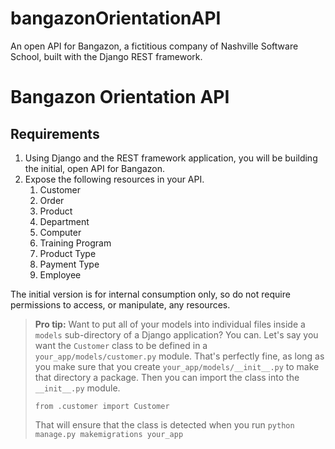 # bangazonOrientationAPI
An open API for Bangazon, a fictitious company of Nashville Software School, built with the Django REST framework.

# Bangazon Orientation API

## Requirements

1. Using Django and the REST framework application, you will be building the initial, open API for Bangazon.
1. Expose the following resources in your API.
    1. Customer
    1. Order
    1. Product
    1. Department
    1. Computer
    1. Training Program
    1. Product Type
    1. Payment Type
    1. Employee

The initial version is for internal consumption only, so do not require permissions to access, or manipulate, any resources.


> **Pro tip:** Want to put all of your models into individual files inside a `models` sub-directory of a Django application? You can. Let's say you want the `Customer` class to be defined in a `your_app/models/customer.py` module. That's perfectly fine, as long as you make sure that you create `your_app/models/__init__.py` to make that directory a package. Then you can import the class into the `__init__.py` module.
>
>    `from .customer import Customer`
>
> That will ensure that the class is detected when you run `python manage.py makemigrations your_app`
